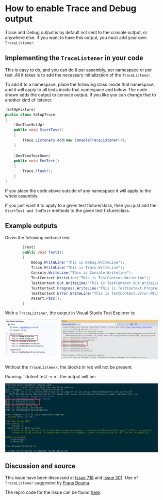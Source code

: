 # How to enable Trace and Debug output

Trace and Debug output is by default not sent to the console output, or anywhere else.  If you want to have this output, you must add your own `TraceListener`.

## Implementing the `TraceListener` in your code

This is easy to do, and you can do it per assembly, per namespace or per test.  All it takes is to add the necessary initialization of the `TraceListener`.

To add it to a namespace, place the following class inside that namespace, and it will apply to all tests inside that namespace and below.  The code shown adds the output to console output.  If you like you can change that to another kind of listener.

```csharp
[SetUpFixture]
public class SetupTrace
{
    [OneTimeSetUp]
    public void StartTest()
    {
        Trace.Listeners.Add(new ConsoleTraceListener());
    }

    [OneTimeTearDown]
    public void EndTest()
    {
        Trace.Flush();
    }
}
```

If you place the code above outside of any namespace it will apply to the whole assembly.

If you just want it to apply to a given test fixture/class, then you just add the `StartTest and EndTest` methods to the given test fixture/class.

## Example outputs

Given the following verbose test

```cs
        [Test]
        public void Test1()
        {
            Debug.WriteLine("This is Debug.WriteLine");
            Trace.WriteLine("This is Trace.WriteLine");
            Console.WriteLine("This is Console.Writeline");
            TestContext.WriteLine("This is TestContext.WriteLine");
            TestContext.Out.WriteLine("This is TestContext.Out.WriteLine");
            TestContext.Progress.WriteLine("This is TestContext.Progress.WriteLine");
            TestContext.Error.WriteLine("This is TestContext.Error.WriteLine");
            Assert.Pass();
        }
```

With a `TraceListener`, the output in Visual Studio Test Explorer is:

![Trace Debug output](../../images/TraceDebug1.png)

Without the `TraceListener`, the blocks in red will not be present.

Running ``dotnet test -v n`, the output will be:

![DotNet Trace Debug output showing the lines outputted by the TraceListener](../../images/TraceDebug2.png)

## Discussion and source

This issue have been discussed at [Issue 718](https://github.com/nunit/nunit3-vs-adapter/issues/718) and [Issue 301](https://github.com/nunit/nunit3-vs-adapter/issues/301). Use of `TraceListener` suggested by [Frans Bouma](https://github.com/FransBouma).

The repro code for the issue can be found [here](https://github.com/nunit/nunit3-vs-adapter.issues/tree/master/Issue718).
